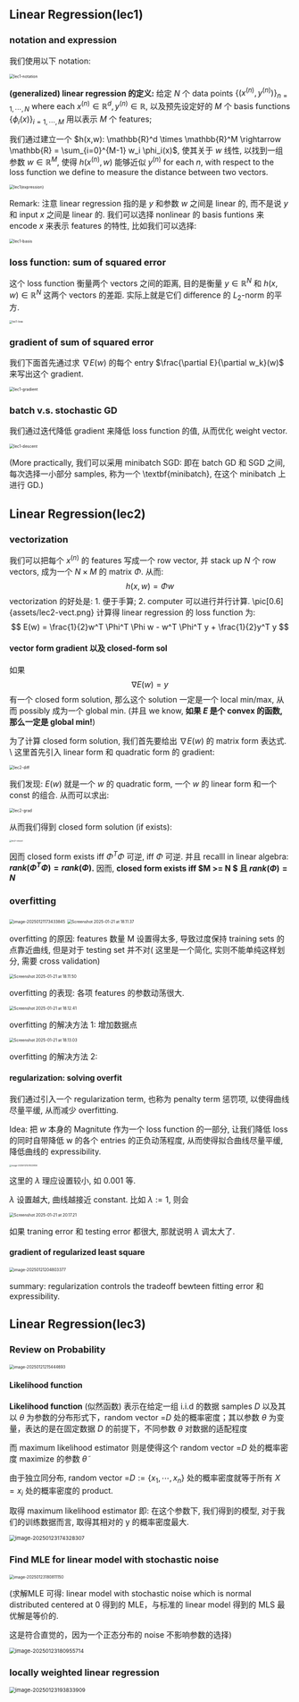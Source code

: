 ## Linear Regression(lec1)

### notation and expression
我们使用以下 notation:

<img src="Linear_Regression.assets/lec1-notation.png" alt="lec1-notation" style="zoom:50%;" />

**(generalized) linear regression 的定义:**
给定 $N$ 个 data points $\{(x^{(n)},y^{(n)}) \}_{n=1,\cdots, N}$ where each $x^{(n)}\in\mathbb{R}^d,y^{(n)}  \in\mathbb{R}$, 以及预先设定好的 $M$ 个 basis functions $\{ \phi_i(x)\}_{i=1,\cdots, M}$ 用以表示 $M$ 个 features;

我们通过建立一个 $h(x,w): \mathbb{R}^d \times \mathbb{R}^M \rightarrow  \mathbb{R} = \sum_{i=0}^{M-1} w_i \phi_i(x)$, 使其关于 $w$ 线性, 以找到一组参数 $w \in \mathbb{R}^M$, 使得 $h(x^{(n)},w)$ 能够近似 $y^{(n)}$ for each $n$, with respect to the loss function we define to measure the distance between two vectors. 

<img src="Linear_Regression.assets/lec1(expression).png" alt="lec1(expression)" style="zoom: 50%;" />


Remark:   注意 linear regression 指的是 $y$ 和参数 $w$ 之间是 linear 的, 而不是说 $y$ 和 input $x$ 之间是 linear 的. 我们可以选择 nonlinear 的 basis funtions 来 encode $x$ 来表示 features 的特性, 比如我们可以选择:

<img src="Linear_Regression.assets/lec1-basis.png" alt="lec1-basis" style="zoom: 50%;" />



### loss function: sum of squared error
这个 loss function 衡量两个 vectors 之间的距离, 目的是衡量 $y \in \mathbb{R}^N$ 和 $h(x,w) \in \mathbb{R}^N$ 这两个 vectors 的差距. 实际上就是它们 difference 的 $L_2$-norm 的平方.

<img src="Linear_Regression.assets/lec1-loss.png" alt="lec1-loss" style="zoom: 33%;" />



### gradient of sum of squared error
我们下面首先通过求 $\nabla E(w)$ 的每个 entry $\frac{\partial E}{\partial w_k}(w)$ 来写出这个 gradient.

<img src="Linear_Regression.assets/lec1-gradient.png" alt="lec1-gradient" style="zoom: 50%;" />







### batch v.s. stochastic GD

我们通过迭代降低 gradient 来降低 loss function 的值, 从而优化 weight vector.

<img src="Linear_Regression.assets/lec1-descent.png" alt="lec1-descent" style="zoom:50%;" />



(More practically, 我们可以采用 minibatch SGD: 即在 batch GD 和 SGD 之间, 每次选择一小部分 samples, 称为一个 \textbf{minibatch}, 在这个 minibatch 上进行 GD.)



## Linear Regression(lec2)

### vectorization

我们可以把每个 $x^{(n)}$ 的 features 写成一个 row vector, 并 stack up $N$ 个 row vectors, 成为一个 $N\times M$ 的 matrix $\Phi$. 从而:
$$
h(x,w) = \Phi w
$$
vectorization 的好处是: 1. 便于手算; 2. computer 可以进行并行计算.
\pic[0.6]{assets/lec2-vect.png}
计算得 linear regression 的 loss function 为:
$$
E(w) = \frac{1}{2}w^T \Phi^T \Phi w - w^T \Phi^T y + \frac{1}{2}y^T y
$$


#### vector form gradient 以及 closed-form sol
如果
$$
\nabla E(w) = y
$$
有一个 closed form solution, 那么这个 solution 一定是一个 local min/max, 从而 possibly 成为一个 global min. (并且 we know, **如果 $E$ 是个 convex 的函数, 那么一定是 global min!**)

为了计算 closed form solution, 我们首先要给出 $\nabla E(w)$ 的 matrix form 表达式. \\
这里首先引入 linear form 和 quadratic form  的 gradient:

<img src="Linear_Regression.assets/lec2-diff.png" alt="lec2-diff" style="zoom:50%;" />


我们发现: $E(w)$ 就是一个 $w$ 的 quadratic form, 一个 $w$ 的 linear form 和一个 const 的组合. 从而可以求出:

<img src="Linear_Regression.assets/lec2-grad.png" alt="lec2-grad" style="zoom:50%;" />

从而我们得到 closed form solution (if exists):

<img src="Linear_Regression.assets/lec2-closed.png" alt="lec2-closed" style="zoom: 25%;" />

因而 closed form exists iff $\Phi^T\Phi$ 可逆, iff $\Phi$ 可逆.
并且 recalll in linear algebra: **$rank(\Phi^T\Phi) = rank(\Phi)$.**
因而, **closed form exists iff $M >= N $ 且 $rank(\Phi) = N$**



### overfitting

<img src="Linear_Regression.assets/Screenshot 2025-01-21 at 18.11.31.png" alt="image-20250121173433845" style="zoom:50%;" />

<img src="Linear_Regression.assets/Screenshot 2025-01-21 at 18.11.37.png" alt="Screenshot 2025-01-21 at 18.11.37" style="zoom:50%;" />

overfitting 的原因: features 数量 M 设置得太多, 导致过度保持 training sets 的点靠近曲线, 但是对于 testing set 并不对( 这里是一个简化, 实则不能单纯这样划分, 需要 cross validation)

<img src="Linear_Regression.assets/Screenshot 2025-01-21 at 18.11.50.png" alt="Screenshot 2025-01-21 at 18.11.50" style="zoom:50%;" />



overfitting 的表现: 各项 features 的参数动荡很大. 

<img src="Linear_Regression.assets/Screenshot 2025-01-21 at 18.12.41.png" alt="Screenshot 2025-01-21 at 18.12.41" style="zoom:50%;" />

overfitting 的解决方法 1: 增加数据点

<img src="Linear_Regression.assets/Screenshot 2025-01-21 at 18.13.03.png" alt="Screenshot 2025-01-21 at 18.13.03" style="zoom:50%;" />

overfitting 的解决方法 2: 

#### regularization: solving overfit

我们通过引入一个 regularization term, 也称为 penalty term 惩罚项, 以使得曲线尽量平缓, 从而减少 overfitting. 

Idea: 把 $w$ 本身的 Magnitute 作为一个 loss function 的一部分, 让我们降低 loss 的同时自带降低 w 的各个 entries 的正负动荡程度, 从而使得拟合曲线尽量平缓, 降低曲线的 expressibility.

<img src="Linear_Regression.assets/image-20250121201523836.png" alt="image-20250121201523836" style="zoom: 25%;" />

这里的 $\lambda$ 理应设置较小, 如 0.001 等. 

$\lambda$ 设置越大, 曲线越接近 constant. 比如 $\lambda := 1$, 则会 

<img src="Linear_Regression.assets/Screenshot 2025-01-21 at 20.17.21.png" alt="Screenshot 2025-01-21 at 20.17.21" style="zoom:50%;" />

如果 traning error 和 testing error 都很大, 那就说明 $\lambda$ 调太大了.



#### gradient of regularized least square

<img src="Linear_Regression.assets/image-20250121204803377.png" alt="image-20250121204803377" style="zoom:50%;" />



summary: regularization controls the tradeoff bewteen fitting error 和 expressibility.



## Linear Regression(lec3)

### Review on Probability

<img src="Linear_Regression.assets/image-20250121215444693.png" alt="image-20250121215444693" style="zoom:50%;" />

#### Likelihood function

**Likelihood function** (似然函数) 表示在给定一组 i.i.d 的数据 samples $D$ 以及其以 $\theta$ 为参数的分布形式下，random vector =$D$ 处的概率密度；其以参数 $\theta$ 为变量，表达的是在固定数据 $D$ 的前提下，不同参数 $\theta$ 对数据的适配程度

而 maximum likelihood estimator 则是使得这个 random vector =$D$ 处的概率密度 maximize 的参数 $\tilde{\theta}$

由于独立同分布,  random vector =$D:=\{x_1,\cdots,x_n\}$ 处的概率密度就等于所有 $X=x_i$ 处的概率密度的 product.

取得 maximum likelihood estimator 即: 在这个参数下, 我们得到的模型, 对于我们的训练数据而言, 取得其相对的 y 的概率密度最大.

<img src="Linear_Regression.assets/image-20250123174328307.png" alt="image-20250123174328307" style="zoom: 67%;" />

### Find MLE for linear model with stochastic noise

<img src="Linear_Regression.assets/image-20250123180811150.png" alt="image-20250123180811150" style="zoom:50%;" />

(求解MLE 可得: linear model with stochastic noise which is normal distributed centered at 0 得到的 MLE，与标准的 linear model 得到的 MLS 最优解是等价的.

这是符合直觉的，因为一个正态分布的 noise 不影响参数的选择)

<img src="Linear_Regression.assets/image-20250123180955714.png" alt="image-20250123180955714" style="zoom: 67%;" />

### locally weighted linear regression 

<img src="Linear_Regression.assets/image-20250123193833909.png" alt="image-20250123193833909" style="zoom:67%;" />

